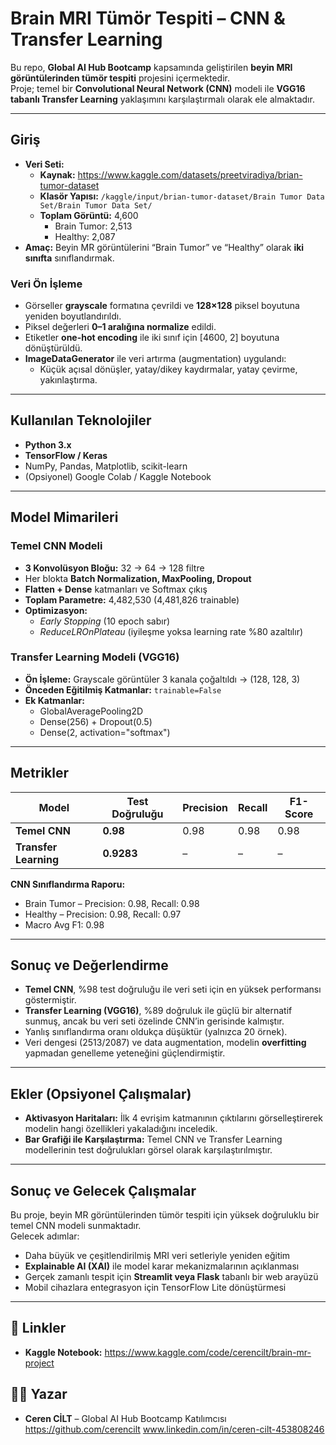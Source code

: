 # Brain MRI Tümör Tespiti – CNN & Transfer Learning

Bu repo, **Global AI Hub Bootcamp** kapsamında geliştirilen **beyin MRI görüntülerinden tümör tespiti** projesini içermektedir.  
Proje; temel bir **Convolutional Neural Network (CNN)** modeli ile **VGG16 tabanlı Transfer Learning** yaklaşımını karşılaştırmalı olarak ele almaktadır.

---

## Giriş

- **Veri Seti:**  
  - **Kaynak:** https://www.kaggle.com/datasets/preetviradiya/brian-tumor-dataset  
  - **Klasör Yapısı:** `/kaggle/input/brian-tumor-dataset/Brain Tumor Data Set/Brain Tumor Data Set/`  
  - **Toplam Görüntü:** 4,600  
    - Brain Tumor: 2,513  
    - Healthy: 2,087  
- **Amaç:** Beyin MR görüntülerini “Brain Tumor” ve “Healthy” olarak **iki sınıfta** sınıflandırmak.

### Veri Ön İşleme
- Görseller **grayscale** formatına çevrildi ve **128×128** piksel boyutuna yeniden boyutlandırıldı.
- Piksel değerleri **0–1 aralığına normalize** edildi.
- Etiketler **one-hot encoding** ile iki sınıf için [4600, 2] boyutuna dönüştürüldü.
- **ImageDataGenerator** ile veri artırma (augmentation) uygulandı:
  - Küçük açısal dönüşler, yatay/dikey kaydırmalar, yatay çevirme, yakınlaştırma.

---

## Kullanılan Teknolojiler
- **Python 3.x**
- **TensorFlow / Keras**
- NumPy, Pandas, Matplotlib, scikit-learn
- (Opsiyonel) Google Colab / Kaggle Notebook

---

## Model Mimarileri

### Temel CNN Modeli
- **3 Konvolüsyon Bloğu:** 32 → 64 → 128 filtre  
- Her blokta **Batch Normalization, MaxPooling, Dropout**
- **Flatten + Dense** katmanları ve Softmax çıkış
- **Toplam Parametre:** 4,482,530 (4,481,826 trainable)
- **Optimizasyon:**  
  - *Early Stopping* (10 epoch sabır)  
  - *ReduceLROnPlateau* (iyileşme yoksa learning rate %80 azaltılır)

### Transfer Learning Modeli (VGG16)
- **Ön İşleme:** Grayscale görüntüler 3 kanala çoğaltıldı → (128, 128, 3)
- **Önceden Eğitilmiş Katmanlar:** `trainable=False`
- **Ek Katmanlar:**  
  - GlobalAveragePooling2D  
  - Dense(256) + Dropout(0.5)  
  - Dense(2, activation="softmax")

---

## Metrikler

| Model                 | Test Doğruluğu | Precision | Recall | F1-Score |
|-----------------------|---------------|----------|-------|--------|
| **Temel CNN**         | **0.98**      | 0.98     | 0.98  | 0.98   |
| **Transfer Learning** | **0.9283**    | –        | –     | –     |

**CNN Sınıflandırma Raporu:**  
- Brain Tumor – Precision: 0.98, Recall: 0.98  
- Healthy – Precision: 0.98, Recall: 0.97  
- Macro Avg F1: 0.98


---

## Sonuç ve Değerlendirme

- **Temel CNN**, %98 test doğruluğu ile veri seti için en yüksek performansı göstermiştir.
- **Transfer Learning (VGG16)**, %89 doğruluk ile güçlü bir alternatif sunmuş, ancak bu veri seti özelinde CNN’in gerisinde kalmıştır.
- Yanlış sınıflandırma oranı oldukça düşüktür (yalnızca 20 örnek).
- Veri dengesi (2513/2087) ve data augmentation, modelin **overfitting** yapmadan genelleme yeteneğini güçlendirmiştir.

---

## Ekler (Opsiyonel Çalışmalar)

- **Aktivasyon Haritaları:** İlk 4 evrişim katmanının çıktılarını görselleştirerek modelin hangi özellikleri yakaladığını inceledik.
- **Bar Grafiği ile Karşılaştırma:** Temel CNN ve Transfer Learning modellerinin test doğrulukları görsel olarak karşılaştırılmıştır.

---

## Sonuç ve Gelecek Çalışmalar

Bu proje, beyin MR görüntülerinden tümör tespiti için yüksek doğruluklu bir temel CNN modeli sunmaktadır.  
Gelecek adımlar:
- Daha büyük ve çeşitlendirilmiş MRI veri setleriyle yeniden eğitim
- **Explainable AI (XAI)** ile model karar mekanizmalarının açıklanması
- Gerçek zamanlı tespit için **Streamlit veya Flask** tabanlı bir web arayüzü
- Mobil cihazlara entegrasyon için TensorFlow Lite dönüştürmesi

---

## 🔗 Linkler

- **Kaggle Notebook:** https://www.kaggle.com/code/cerencilt/brain-mr-project 
 

## 👩‍💻 Yazar

- **Ceren CİLT** – Global AI Hub Bootcamp Katılımcısı  
  https://github.com/cerencilt
  www.linkedin.com/in/ceren-cilt-453808246










